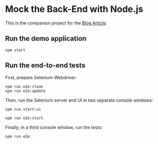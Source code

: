 # Mock the Back-End with Node.js

This is the companion project for the [Blog Article](http://blog.scottlogic.com/2018/03/20/mock-the-backend-with-node.html).

## Run the demo application

    npm start

## Run the end-to-end tests

First, prepare Selenium Webdriver:

    npm run e2e:clean
    npm run e2e:update

Then, run the Selenium server and UI in two separate console windows:

    npm run start:ui

    npm run e2e:start

Finally, in a third console window, run the tests:

    npm run e2e
